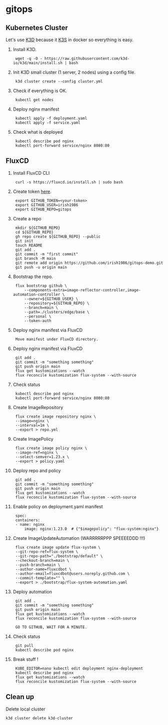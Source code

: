 # gitops

## Kubernetes Cluster

Let's use [K3D](https://k3d.io/v5.4.6/) because it [K3S](https://k3s.io/) in docker so everything is easy.

1. Install K3D.

        wget -q -O - https://raw.githubusercontent.com/k3d-io/k3d/main/install.sh | bash

1. Init K3D small cluster (1 server, 2 nodes) using a config file.

        k3d cluster create --config cluster.yml

1. Check if everything is OK.

        kubectl get nodes

1. Deploy nginx manifest

        kubectl apply -f deployment.yaml
        kubectl apply -f service.yaml

1. Check what is deployed

        kubectl describe pod nginx
        kubectl port-forward service/nginx 8080:80

## FluxCD

1. Install FluxCD CLI

        curl -s https://fluxcd.io/install.sh | sudo bash

1. Create token [here](https://github.com/settings/tokens).

        export GITHUB_TOKEN=<your-token>
        export GITHUB_USER=irish1986
        export GITHUB_REPO=gitops

1. Create a repo

        mkdir ${GITHUB_REPO}
        cd ${GITHUB_REPO}
        gh repo create ${GITHUB_REPO} --public
        git init
        touch README
        git add .
        git commit -m "first commit"
        git branch -M main
        git remote add origin https://github.com/irish1986/gitops-demo.git
        git push -u origin main

1. Bootstrap the repo.

        flux bootstrap github \
            --components-extra=image-reflector-controller,image-automation-controller \
            --owner=${GITHUB_USER} \
            --repository=${GITHUB_REPO} \
            --branch=main \
            --path=./clusters/edge/base \
            --personal \
            --token-auth

1. Deploy nginx manifest via FluxCD

        Move manifest under FluxCD directory.

1. Deploy nginx manifest via FluxCD

        git add .
        git commit -m "something something"
        git push origin main
        flux get kustomizations --watch
        flux reconcile kustomization flux-system --with-source

1. Check status

        kubectl describe pod nginx
        kubectl port-forward service/nginx 8080:80

1. Create ImageRepository

        flux create image repository nginx \
        --image=nginx \
        --interval=1m \
        --export > repo.yml

1. Create ImagePolicy

        flux create image policy nginx \
        --image-ref=nginx \
        --select-semver=1.23.x \
        --export > policy.yaml

1. Deploy repo and policy

        git add .
        git commit -m "something something"
        git push origin main
        flux get kustomizations --watch
        flux reconcile kustomization flux-system --with-source

1. Enable policy on deployment.yaml manifest

        spec:
        containers:
        - name: nginx
            image: nginx:1.23.0  # {"$imagepolicy": "flux-system:nginx"}

1. Create ImageUpdateAutomation (WARRRRRPPP SPEEEEDDD !!!)

        flux create image update flux-system \
        --git-repo-ref=flux-system \
        --git-repo-path="./bootstrap/default" \
        --checkout-branch=main \
        --push-branch=main \
        --author-name=fluxcdbot \
        --author-email=fluxcdbot@users.noreply.github.com \
        --commit-template="" \
        --export > ./bootstrap/flux-system-automation.yaml

1. Deploy automation

        git add .
        git commit -m "something something"
        git push origin main
        flux get kustomizations --watch
        flux reconcile kustomization flux-system --with-source

        GO TO GITHUB, WAIT FOR A MINUTE.

1. Check status

        git pull
        kubectl describe pod nginx

1. Break stuff !

        KUBE_EDITOR=nano kubectl edit deployment nginx-deployment
        kubectl describe pod nginx
        flux get kustomizations --watch
        flux reconcile kustomization flux-system --with-source

## Clean up

Delete local cluster

    k3d cluster delete k3d-cluster
